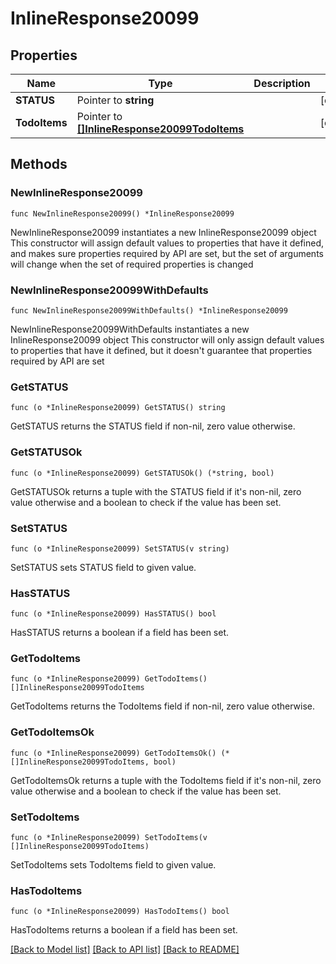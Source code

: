 # InlineResponse20099

## Properties

Name | Type | Description | Notes
------------ | ------------- | ------------- | -------------
**STATUS** | Pointer to **string** |  | [optional] 
**TodoItems** | Pointer to [**[]InlineResponse20099TodoItems**](InlineResponse20099TodoItems.md) |  | [optional] 

## Methods

### NewInlineResponse20099

`func NewInlineResponse20099() *InlineResponse20099`

NewInlineResponse20099 instantiates a new InlineResponse20099 object
This constructor will assign default values to properties that have it defined,
and makes sure properties required by API are set, but the set of arguments
will change when the set of required properties is changed

### NewInlineResponse20099WithDefaults

`func NewInlineResponse20099WithDefaults() *InlineResponse20099`

NewInlineResponse20099WithDefaults instantiates a new InlineResponse20099 object
This constructor will only assign default values to properties that have it defined,
but it doesn't guarantee that properties required by API are set

### GetSTATUS

`func (o *InlineResponse20099) GetSTATUS() string`

GetSTATUS returns the STATUS field if non-nil, zero value otherwise.

### GetSTATUSOk

`func (o *InlineResponse20099) GetSTATUSOk() (*string, bool)`

GetSTATUSOk returns a tuple with the STATUS field if it's non-nil, zero value otherwise
and a boolean to check if the value has been set.

### SetSTATUS

`func (o *InlineResponse20099) SetSTATUS(v string)`

SetSTATUS sets STATUS field to given value.

### HasSTATUS

`func (o *InlineResponse20099) HasSTATUS() bool`

HasSTATUS returns a boolean if a field has been set.

### GetTodoItems

`func (o *InlineResponse20099) GetTodoItems() []InlineResponse20099TodoItems`

GetTodoItems returns the TodoItems field if non-nil, zero value otherwise.

### GetTodoItemsOk

`func (o *InlineResponse20099) GetTodoItemsOk() (*[]InlineResponse20099TodoItems, bool)`

GetTodoItemsOk returns a tuple with the TodoItems field if it's non-nil, zero value otherwise
and a boolean to check if the value has been set.

### SetTodoItems

`func (o *InlineResponse20099) SetTodoItems(v []InlineResponse20099TodoItems)`

SetTodoItems sets TodoItems field to given value.

### HasTodoItems

`func (o *InlineResponse20099) HasTodoItems() bool`

HasTodoItems returns a boolean if a field has been set.


[[Back to Model list]](../README.md#documentation-for-models) [[Back to API list]](../README.md#documentation-for-api-endpoints) [[Back to README]](../README.md)


